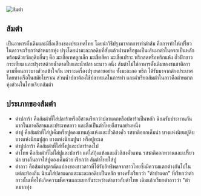 ![ส้มตำ](https://www.google.co.th/url?sa=i&rct=j&q=&esrc=s&source=images&cd=&cad=rja&uact=8&ved=0ahUKEwiH8_a1uo3WAhXKopQKHfirBzoQjRwIBw&url=https%3A%2F%2Faebong.com%2F2015%2F07%2F14%2F%25E2%2599%25A5%25E2%2599%25A5%25E0%25B8%259E%25E0%25B8%25B2%25E0%25B8%2581%25E0%25B8%25B4%25E0%25B8%2599%25E2%2599%25A5%25E2%2599%25A5-%25E0%25B8%2595%25E0%25B8%25B3%25E0%25B8%2596%25E0%25B8%25B2%25E0%25B8%2594-%25E0%25B8%2594%25E0%25B8%25A3-%25E0%25B8%2599%25E0%25B9%2589%25E0%25B8%25AD%25E0%25B8%25A2-%25E0%25B8%25AA%2F&psig=AFQjCNEDv7c413oA8cUr8Op7MFWDLeynGQ&ust=1504680604810707)

## ส้มตำ 

เป็นอาหารดั้งเดิมและมีชื่อเสียงของประเทศไทย โดยนำวิธีปรุงมาจากการทำตำส้ม คือการทำให้เปรี้ยว ในลาวจะเรียกว่าตำหมากหุ่ง ปรุงโดยนำมะละกอดิบที่สับแล้วฝานหรือขูดเป็นเส้นมาตำในครกเป็นหลัก พร้อมด้วยวัตถุดิบอื่นๆ คือ มะเขือเทศลูกเล็ก มะเขือสีดา มะเขือเปราะ พริกสดหรือพริกแห้ง ถั่วฝักยาว กระเทียม และปรุงรสด้วยน้ำตาลปี๊บและน้ำปลา มะนาว อนึ่ง ส้มตำไม่ใช่อาหารดั้งเดิมของชนชาติลาวตามที่คนลาวบางส่วนเข้าใจกัน เพราะเครื่องปรุงหลายอย่าง ทั้งมะละกอ พริก ได้รับมาจากต่างประเทศโดยทางเรือในสมัยโบราณ ส่วนน้ำปลาต้องใช้ปลาทะเลในการทำ และคำเรียกส้มตำในลาวคือตำหมากหุ่งส่วนในไทยเรียกส้มตำ

## ประเภทของส้มตำ
+ ตำปลาร้า คือส้มตำที่ใส่ปลาร้าหรืออีสานเรียกว่าปลาแดกหรือปลาร้าเป็นหลัก นิยมรับประทานกันมากในภาคอีสานและประเทศลาว และถือเป็นตำไทยอีสานอย่างหนึ่ง
+ ตำปู คือส้มตำที่ใส่ปูเค็มหรือปูดองแทนกุ้งแห้งและถั่วลิสงคั่ว รสชาติออกเค็มนำ บางแห่งนิยมปูดิบ บางแห่งนิยมปูสุก บางแห่งนิยมปูนา หรือปูทะเล
+ ตำปูปลาร้า คือส้มตำที่ใส่ทั้งปูและปลาร้าลงไป
+ ตำไทย คือส้มตำที่ไม่ใส่ปูและปลาร้า แต่ใส่กุ้งแห้งและถั่วลิสงคั่วแทน รสชาติออกหวานและเปรี้ยวนำ บางถิ่นอาจใส่ปูดองเค็มด้วย เรียกว่า ส้มตำไทยใส่ปู
+ ตำลาว คือส้มตำสูตรดัดแปลงของชาวลาวที่ได้รับอิทธิพลจากชาวไทยซึ่งมีความแตกต่างกันไปในแต่ละท้องถิ่น นิยมใส่ปลาแดกและมะละกอดิบเป็นหลัก บางครั้งเรียกว่า "ตำปาแดก" ที่เรียกว่าตำลาวนั้นเพื่อให้เกิดความชัดเจนและแยกกันระหว่างตำลาวกับตำไทย เดิมแล้วเรียกตำลาวว่า "ตำหมากหุ่ง
